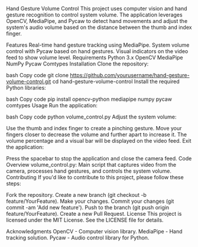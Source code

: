 Hand Gesture Volume Control
This project uses computer vision and hand gesture recognition to control system volume. The application leverages OpenCV, MediaPipe, and Pycaw to detect hand movements and adjust the system's audio volume based on the distance between the thumb and index finger.

Features
Real-time hand gesture tracking using MediaPipe.
System volume control with Pycaw based on hand gestures.
Visual indicators on the video feed to show volume level.
Requirements
Python 3.x
OpenCV
MediaPipe
NumPy
Pycaw
Comtypes
Installation
Clone the repository:

bash
Copy code
git clone https://github.com/yourusername/hand-gesture-volume-control.git
cd hand-gesture-volume-control
Install the required Python libraries:

bash
Copy code
pip install opencv-python mediapipe numpy pycaw comtypes
Usage
Run the application:

bash
Copy code
python volume_control.py
Adjust the system volume:

Use the thumb and index finger to create a pinching gesture.
Move your fingers closer to decrease the volume and further apart to increase it.
The volume percentage and a visual bar will be displayed on the video feed.
Exit the application:

Press the spacebar to stop the application and close the camera feed.
Code Overview
volume_control.py: Main script that captures video from the camera, processes hand gestures, and controls the system volume.
Contributing
If you'd like to contribute to this project, please follow these steps:

Fork the repository.
Create a new branch (git checkout -b feature/YourFeature).
Make your changes.
Commit your changes (git commit -am 'Add new feature').
Push to the branch (git push origin feature/YourFeature).
Create a new Pull Request.
License
This project is licensed under the MIT License. See the LICENSE file for details.

Acknowledgments
OpenCV - Computer vision library.
MediaPipe - Hand tracking solution.
Pycaw - Audio control library for Python.
